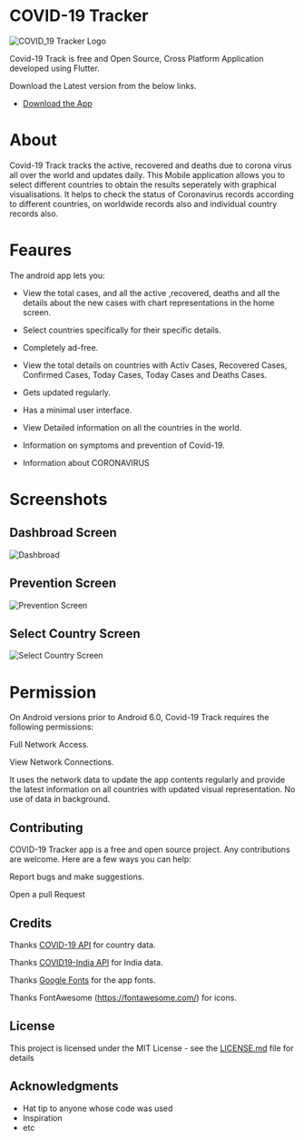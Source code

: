 # COVID-19 Tracker

![COVID_19 Tracker Logo](https://github.com/ratnapriya4g/cornavirus_tracker/blob/master/lib/Screenshots/app_images.png)

Covid-19 Track is free and Open Source, Cross Platform Application developed using Flutter.

Download the Latest version from the below links.
- [Download the App](https://drive.google.com/file/d/1YogIgqNInvLBFgtm2Qy8BaKbBy6Y73cg/view?usp=drivesdk)

# About

Covid-19 Track tracks the active, recovered and deaths due to corona virus all over the world and updates daily.
This Mobile application allows you to select different countries to obtain the results seperately with graphical visualisations.
It helps to check the status of Coronavirus records according to different countries, on worldwide records also and individual country records also.

# Feaures

The android app lets you:

* View the total cases, and all the active ,recovered, deaths and all the details about the new cases with chart representations in the home screen.


* Select countries specifically for their specific details.


* Completely ad-free.


* View the total details on countries with Activ Cases, Recovered Cases, Confirmed Cases, Today Cases, Today Cases and Deaths Cases.


* Gets updated regularly.


* Has a minimal user interface.


* View Detailed information on all the countries in the world.


* Information on symptoms and prevention of Covid-19.


* Information about CORONAVIRUS

# Screenshots

## Dashbroad Screen

![Dashbroad](https://github.com/ratnapriya4g/cornavirus_tracker/tree/master/lib/Screenshots/Dashbroad%20Screen)

## Prevention Screen


![Prevention Screen](https://github.com/ratnapriya4g/cornavirus_tracker/tree/master/lib/Screenshots/Prevention%20Screen)


## Select Country Screen



![Select Country Screen]()

# Permission


On Android versions prior to Android 6.0, Covid-19 Track requires the following permissions:


Full Network Access.


View Network Connections.


It uses the network data to update the app contents regularly and provide the latest information on all countries with updated visual representation. No use of data in background.

## Contributing

COVID-19 Tracker app is a free and open source project. Any contributions are welcome. Here are a few ways you can help:

Report bugs and make suggestions.


Open a pull Request


## Credits


  Thanks [COVID-19 API](https://covidtracking.com/api) for country data.


Thanks [COVID19-India API](https://api.covid19india.org/) for India data.


Thanks [Google Fonts](https://fonts.google.com/) for the app fonts.


Thanks FontAwesome (https://fontawesome.com/) for icons.



## License

This project is licensed under the MIT License - see the [LICENSE.md](LICENSE.md) file for details

## Acknowledgments

* Hat tip to anyone whose code was used
* Inspiration
* etc
